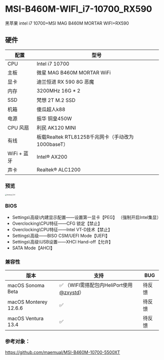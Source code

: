 # MSI-B460M-WIFI_i7-10700_RX590
黑苹果 intel i7 10700+MSI MAG B460M MORTAR WIFI+RX590

## 硬件

| 配置        | 型号                                              |
| ----------- | ------------------------------------------------- |
| CPU         | Intel i7 10700                                    |
| 主板        | 微星 MAG B460M MORTAR WiFi                        |
| 显卡        | 迪兰恒进 RX 590 8G 恶魔                           |
| 内存        | 3200MHz 16G * 2                                   |
| SSD         | 梵想 2T M.2 SSD                                   |
| 机箱        | 傻瓜超人k88                                       |
| 电源        | 振华 铜皇450W                                     |
| CPU 风扇    | 利民 AK120 MINI                                   |
| 有线        | 板载Realtek RTL8125B千兆网卡（手动改为1000baseT） |
| WiFi + 蓝牙 | Intel® AX200                                      |
| 声卡        | Realtek® ALC1200                                  |

<h3>预览</h3>

<img src="/Users/hakarikyo/Documents/GitHub/MSI-B460M-MORTAR-WIFI-10700-RX590/Picture/Ventura_13.4.png" alt="Ventura_13.4" style="zoom: 33%;" />

### BIOS

* Settings\高级\内建显示配置——设置第一显卡【PEG】 （强制开启Intel集显）
* Overclocking\CPU特征——CFG 锁定【禁止】
* Overclocking\CPU特征——Intel VT-D技术【禁止】
* Settings\高级——BISO CSM/UEFI Mode【UEFI】
* Settings\高级\USB设置——XHCI Hand-off【允许】
* SATA Mode【AHCI】

### 兼容性

| 版本                  | 支持                                                         | BUG    |
| --------------------- | ------------------------------------------------------------ | ------ |
| macOS Sonoma Beta     | ✅ （WIFI需搭配包内HeliPort使用 [@zxystd](https://github.com/OpenIntelWireless/HeliPort)） | 待反馈 |
| macOS Monterey 12.6.6 | ✅                                                            | 待反馈 |
| macOS Ventura 13.4    | ✅                                                            | 待反馈 |

<h3>参考对象：</h3>

https://github.com/maemual/MSI-B460M-10700-5500XT
